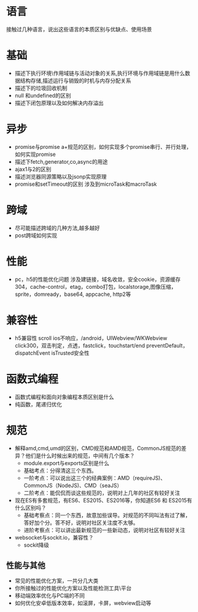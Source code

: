 # 语言
接触过几种语言，说出这些语言的本质区别与优缺点、使用场景

# 基础
- 描述下执行环境\作用域链与活动对象的关系,执行环境与作用域链是用什么数据结构存储,描述运行与销毁的时机与内存分配关系
- 描述下的垃圾回收机制
- null 和undefined的区别
- 描述下闭包原理以及如何解决内存溢出

# 异步
- promise与promise a+规范的区别，如何实现多个promise串行、并行处理，如何实现promise
- 描述下fetch,generator,co,async的用途
- ajax1与2的区别
- 描述浏览器同源策略以及jsonp实现原理
- promise和setTimeout的区别
  涉及到microTask和macroTask

# 跨域
- 尽可能描述跨域的几种方法,越多越好
- post跨域如何实现

# 性能
- pc，h5的性能优化问题
涉及建链接，域名收敛，安全cookie，资源缓存304，cache-control，etag，combo打包，localstorage,图像压缩，sprite，domready，base64, appcache, http2等

# 兼容性
- h5兼容性
scroll ios不响应，/android，UIWebview/WKWebview
click300，双击判定，点透，fastclick，touchstart/end preventDefault，dispatchEvent isTrusted安全性

# 函数式编程
- 函数式编程和面向对象编程本质区别是什么
- 纯函数，尾递归优化

# 规范
- 解释amd,cmd,umd的区别，CMD规范和AMD规范，CommonJS规范的差异？他们是什么时候出来的规范，中间有几个版本？
  - module.export与exports区别是什么
  - 基础考点：分得清这三个东西。
  - 一阶考点：可以说出这三个的经典案例：AMD（requireJS)、CommonJS（NodeJS)、CMD（seaJS）
  - 二阶考点：能侃侃而谈这些规范的，说明对上几年的社区有较好关注
- 现在ES有多套规范，有ES6、ES2015、ES2016等，你知道ES6 和 ES2015有什么区别吗？
  - 基础考察点：同一个东西，故意加些误导。对规范的不同叫法有过了解，答好加个分。答不好，说明对社区关注度不太够。
  - 进阶考察点：可以讲出最新规范的一些新动态，说明对社区有较好关注
- websocket与sockit.io，兼容性？
  - sockit降级

## 性能与其他
- 常见的性能优化方案，一共分几大类
- 你所接触过的性能优化方案以及性能检测工具\平台
- 移动端效率优化与PC端的不同
- 如何优化安卓低版本效率，如滚屏，卡屏，webview启动等

